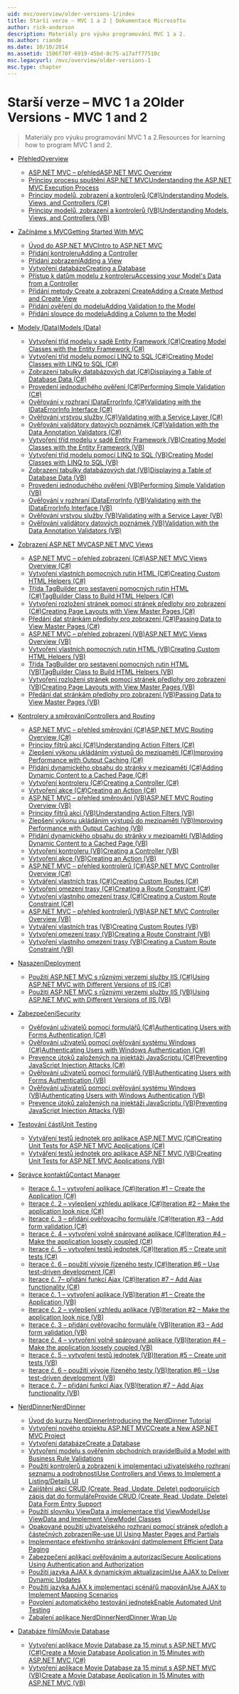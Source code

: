 ```yaml
---
uid: mvc/overview/older-versions-1/index
title: Starší verze – MVC 1 a 2 | Dokumentace Microsoftu
author: rick-anderson
description: Materiály pro výuku programování MVC 1 a 2.
ms.author: riande
ms.date: 10/10/2014
ms.assetid: 1506f70f-6919-45bd-8c75-a17aff77510c
msc.legacyurl: /mvc/overview/older-versions-1
msc.type: chapter
---
```

<a name="older-versions---mvc-1-and-2"></a><span data-ttu-id="73970-103">Starší verze – MVC 1 a 2</span><span class="sxs-lookup"><span data-stu-id="73970-103">Older Versions - MVC 1 and 2</span></span>
====================
> <span data-ttu-id="73970-104">Materiály pro výuku programování MVC 1 a 2.</span><span class="sxs-lookup"><span data-stu-id="73970-104">Resources for learning how to program MVC 1 and 2.</span></span>


- [<span data-ttu-id="73970-105">Přehled</span><span class="sxs-lookup"><span data-stu-id="73970-105">Overview</span></span>](overview/index.md)

    - [<span data-ttu-id="73970-106">ASP.NET MVC – přehled</span><span class="sxs-lookup"><span data-stu-id="73970-106">ASP.NET MVC Overview</span></span>](overview/asp-net-mvc-overview.md)
    - [<span data-ttu-id="73970-107">Principy procesu spuštění ASP.NET MVC</span><span class="sxs-lookup"><span data-stu-id="73970-107">Understanding the ASP.NET MVC Execution Process</span></span>](overview/understanding-the-asp-net-mvc-execution-process.md)
    - [<span data-ttu-id="73970-108">Principy modelů, zobrazení a kontrolerů (C#)</span><span class="sxs-lookup"><span data-stu-id="73970-108">Understanding Models, Views, and Controllers (C#)</span></span>](overview/understanding-models-views-and-controllers-cs.md)
    - [<span data-ttu-id="73970-109">Principy modelů, zobrazení a kontrolerů (VB)</span><span class="sxs-lookup"><span data-stu-id="73970-109">Understanding Models, Views, and Controllers (VB)</span></span>](overview/understanding-models-views-and-controllers-vb.md)
- [<span data-ttu-id="73970-110">Začínáme s MVC</span><span class="sxs-lookup"><span data-stu-id="73970-110">Getting Started With MVC</span></span>](getting-started-with-mvc/index.md)

    - [<span data-ttu-id="73970-111">Úvod do ASP.NET MVC</span><span class="sxs-lookup"><span data-stu-id="73970-111">Intro to ASP.NET MVC</span></span>](getting-started-with-mvc/getting-started-with-mvc-part1.md)
    - [<span data-ttu-id="73970-112">Přidání kontroleru</span><span class="sxs-lookup"><span data-stu-id="73970-112">Adding a Controller</span></span>](getting-started-with-mvc/getting-started-with-mvc-part2.md)
    - [<span data-ttu-id="73970-113">Přidání zobrazení</span><span class="sxs-lookup"><span data-stu-id="73970-113">Adding a View</span></span>](getting-started-with-mvc/getting-started-with-mvc-part3.md)
    - [<span data-ttu-id="73970-114">Vytvoření databáze</span><span class="sxs-lookup"><span data-stu-id="73970-114">Creating a Database</span></span>](getting-started-with-mvc/getting-started-with-mvc-part4.md)
    - [<span data-ttu-id="73970-115">Přístup k datům modelu z kontroleru</span><span class="sxs-lookup"><span data-stu-id="73970-115">Accessing your Model's Data from a Controller</span></span>](getting-started-with-mvc/getting-started-with-mvc-part5.md)
    - [<span data-ttu-id="73970-116">Přidání metody Create a zobrazení Create</span><span class="sxs-lookup"><span data-stu-id="73970-116">Adding a Create Method and Create View</span></span>](getting-started-with-mvc/getting-started-with-mvc-part6.md)
    - [<span data-ttu-id="73970-117">Přidání ověření do modelu</span><span class="sxs-lookup"><span data-stu-id="73970-117">Adding Validation to the Model</span></span>](getting-started-with-mvc/getting-started-with-mvc-part7.md)
    - [<span data-ttu-id="73970-118">Přidání sloupce do modelu</span><span class="sxs-lookup"><span data-stu-id="73970-118">Adding a Column to the Model</span></span>](getting-started-with-mvc/getting-started-with-mvc-part8.md)
- [<span data-ttu-id="73970-119">Modely (Data)</span><span class="sxs-lookup"><span data-stu-id="73970-119">Models (Data)</span></span>](models-data/index.md)

    - [<span data-ttu-id="73970-120">Vytvoření tříd modelu v sadě Entity Framework (C#)</span><span class="sxs-lookup"><span data-stu-id="73970-120">Creating Model Classes with the Entity Framework (C#)</span></span>](models-data/creating-model-classes-with-the-entity-framework-cs.md)
    - [<span data-ttu-id="73970-121">Vytvoření tříd modelu pomocí LINQ to SQL (C#)</span><span class="sxs-lookup"><span data-stu-id="73970-121">Creating Model Classes with LINQ to SQL (C#)</span></span>](models-data/creating-model-classes-with-linq-to-sql-cs.md)
    - [<span data-ttu-id="73970-122">Zobrazení tabulky databázových dat (C#)</span><span class="sxs-lookup"><span data-stu-id="73970-122">Displaying a Table of Database Data (C#)</span></span>](models-data/displaying-a-table-of-database-data-cs.md)
    - [<span data-ttu-id="73970-123">Provedení jednoduchého ověření (C#)</span><span class="sxs-lookup"><span data-stu-id="73970-123">Performing Simple Validation (C#)</span></span>](models-data/performing-simple-validation-cs.md)
    - [<span data-ttu-id="73970-124">Ověřování v rozhraní IDataErrorInfo (C#)</span><span class="sxs-lookup"><span data-stu-id="73970-124">Validating with the IDataErrorInfo Interface (C#)</span></span>](models-data/validating-with-the-idataerrorinfo-interface-cs.md)
    - [<span data-ttu-id="73970-125">Ověřování vrstvou služby (C#)</span><span class="sxs-lookup"><span data-stu-id="73970-125">Validating with a Service Layer (C#)</span></span>](models-data/validating-with-a-service-layer-cs.md)
    - [<span data-ttu-id="73970-126">Ověřování validátory datových poznámek (C#)</span><span class="sxs-lookup"><span data-stu-id="73970-126">Validation with the Data Annotation Validators (C#)</span></span>](models-data/validation-with-the-data-annotation-validators-cs.md)
    - [<span data-ttu-id="73970-127">Vytvoření tříd modelu v sadě Entity Framework (VB)</span><span class="sxs-lookup"><span data-stu-id="73970-127">Creating Model Classes with the Entity Framework (VB)</span></span>](models-data/creating-model-classes-with-the-entity-framework-vb.md)
    - [<span data-ttu-id="73970-128">Vytvoření tříd modelu pomocí LINQ to SQL (VB)</span><span class="sxs-lookup"><span data-stu-id="73970-128">Creating Model Classes with LINQ to SQL (VB)</span></span>](models-data/creating-model-classes-with-linq-to-sql-vb.md)
    - [<span data-ttu-id="73970-129">Zobrazení tabulky databázových dat (VB)</span><span class="sxs-lookup"><span data-stu-id="73970-129">Displaying a Table of Database Data (VB)</span></span>](models-data/displaying-a-table-of-database-data-vb.md)
    - [<span data-ttu-id="73970-130">Provedení jednoduchého ověření (VB)</span><span class="sxs-lookup"><span data-stu-id="73970-130">Performing Simple Validation (VB)</span></span>](models-data/performing-simple-validation-vb.md)
    - [<span data-ttu-id="73970-131">Ověřování v rozhraní IDataErrorInfo (VB)</span><span class="sxs-lookup"><span data-stu-id="73970-131">Validating with the IDataErrorInfo Interface (VB)</span></span>](models-data/validating-with-the-idataerrorinfo-interface-vb.md)
    - [<span data-ttu-id="73970-132">Ověřování vrstvou služby (VB)</span><span class="sxs-lookup"><span data-stu-id="73970-132">Validating with a Service Layer (VB)</span></span>](models-data/validating-with-a-service-layer-vb.md)
    - [<span data-ttu-id="73970-133">Ověřování validátory datových poznámek (VB)</span><span class="sxs-lookup"><span data-stu-id="73970-133">Validation with the Data Annotation Validators (VB)</span></span>](models-data/validation-with-the-data-annotation-validators-vb.md)
- [<span data-ttu-id="73970-134">Zobrazení ASP.NET MVC</span><span class="sxs-lookup"><span data-stu-id="73970-134">ASP.NET MVC Views</span></span>](views/index.md)

    - [<span data-ttu-id="73970-135">ASP.NET MVC – přehled zobrazení (C#)</span><span class="sxs-lookup"><span data-stu-id="73970-135">ASP.NET MVC Views Overview (C#)</span></span>](views/asp-net-mvc-views-overview-cs.md)
    - [<span data-ttu-id="73970-136">Vytvoření vlastních pomocných rutin HTML (C#)</span><span class="sxs-lookup"><span data-stu-id="73970-136">Creating Custom HTML Helpers (C#)</span></span>](views/creating-custom-html-helpers-cs.md)
    - [<span data-ttu-id="73970-137">Třída TagBuilder pro sestavení pomocných rutin HTML (C#)</span><span class="sxs-lookup"><span data-stu-id="73970-137">TagBuilder Class to Build HTML Helpers (C#)</span></span>](views/using-the-tagbuilder-class-to-build-html-helpers-cs.md)
    - [<span data-ttu-id="73970-138">Vytvoření rozložení stránek pomocí stránek předlohy pro zobrazení (C#)</span><span class="sxs-lookup"><span data-stu-id="73970-138">Creating Page Layouts with View Master Pages (C#)</span></span>](views/creating-page-layouts-with-view-master-pages-cs.md)
    - [<span data-ttu-id="73970-139">Předání dat stránkám předlohy pro zobrazení (C#)</span><span class="sxs-lookup"><span data-stu-id="73970-139">Passing Data to View Master Pages (C#)</span></span>](views/passing-data-to-view-master-pages-cs.md)
    - [<span data-ttu-id="73970-140">ASP.NET MVC – přehled zobrazení (VB)</span><span class="sxs-lookup"><span data-stu-id="73970-140">ASP.NET MVC Views Overview (VB)</span></span>](views/asp-net-mvc-views-overview-vb.md)
    - [<span data-ttu-id="73970-141">Vytvoření vlastních pomocných rutin HTML (VB)</span><span class="sxs-lookup"><span data-stu-id="73970-141">Creating Custom HTML Helpers (VB)</span></span>](views/creating-custom-html-helpers-vb.md)
    - [<span data-ttu-id="73970-142">Třída TagBuilder pro sestavení pomocných rutin HTML (VB)</span><span class="sxs-lookup"><span data-stu-id="73970-142">TagBuilder Class to Build HTML Helpers (VB)</span></span>](views/using-the-tagbuilder-class-to-build-html-helpers-vb.md)
    - [<span data-ttu-id="73970-143">Vytvoření rozložení stránek pomocí stránek předlohy pro zobrazení (VB)</span><span class="sxs-lookup"><span data-stu-id="73970-143">Creating Page Layouts with View Master Pages (VB)</span></span>](views/creating-page-layouts-with-view-master-pages-vb.md)
    - [<span data-ttu-id="73970-144">Předání dat stránkám předlohy pro zobrazení (VB)</span><span class="sxs-lookup"><span data-stu-id="73970-144">Passing Data to View Master Pages (VB)</span></span>](views/passing-data-to-view-master-pages-vb.md)
- [<span data-ttu-id="73970-145">Kontrolery a směrování</span><span class="sxs-lookup"><span data-stu-id="73970-145">Controllers and Routing</span></span>](controllers-and-routing/index.md)

    - [<span data-ttu-id="73970-146">ASP.NET MVC – přehled směrování (C#)</span><span class="sxs-lookup"><span data-stu-id="73970-146">ASP.NET MVC Routing Overview (C#)</span></span>](controllers-and-routing/asp-net-mvc-routing-overview-cs.md)
    - [<span data-ttu-id="73970-147">Principy filtrů akcí (C#)</span><span class="sxs-lookup"><span data-stu-id="73970-147">Understanding Action Filters (C#)</span></span>](controllers-and-routing/understanding-action-filters-cs.md)
    - [<span data-ttu-id="73970-148">Zlepšení výkonu ukládáním výstupů do mezipaměti (C#)</span><span class="sxs-lookup"><span data-stu-id="73970-148">Improving Performance with Output Caching (C#)</span></span>](controllers-and-routing/improving-performance-with-output-caching-cs.md)
    - [<span data-ttu-id="73970-149">Přidání dynamického obsahu do stránky v mezipaměti (C#)</span><span class="sxs-lookup"><span data-stu-id="73970-149">Adding Dynamic Content to a Cached Page (C#)</span></span>](controllers-and-routing/adding-dynamic-content-to-a-cached-page-cs.md)
    - [<span data-ttu-id="73970-150">Vytvoření kontroleru (C#)</span><span class="sxs-lookup"><span data-stu-id="73970-150">Creating a Controller (C#)</span></span>](controllers-and-routing/creating-a-controller-cs.md)
    - [<span data-ttu-id="73970-151">Vytvoření akce (C#)</span><span class="sxs-lookup"><span data-stu-id="73970-151">Creating an Action (C#)</span></span>](controllers-and-routing/creating-an-action-cs.md)
    - [<span data-ttu-id="73970-152">ASP.NET MVC – přehled směrování (VB)</span><span class="sxs-lookup"><span data-stu-id="73970-152">ASP.NET MVC Routing Overview (VB)</span></span>](controllers-and-routing/asp-net-mvc-routing-overview-vb.md)
    - [<span data-ttu-id="73970-153">Principy filtrů akcí (VB)</span><span class="sxs-lookup"><span data-stu-id="73970-153">Understanding Action Filters (VB)</span></span>](controllers-and-routing/understanding-action-filters-vb.md)
    - [<span data-ttu-id="73970-154">Zlepšení výkonu ukládáním výstupů do mezipaměti (VB)</span><span class="sxs-lookup"><span data-stu-id="73970-154">Improving Performance with Output Caching (VB)</span></span>](controllers-and-routing/improving-performance-with-output-caching-vb.md)
    - [<span data-ttu-id="73970-155">Přidání dynamického obsahu do stránky v mezipaměti (VB)</span><span class="sxs-lookup"><span data-stu-id="73970-155">Adding Dynamic Content to a Cached Page (VB)</span></span>](controllers-and-routing/adding-dynamic-content-to-a-cached-page-vb.md)
    - [<span data-ttu-id="73970-156">Vytvoření kontroleru (VB)</span><span class="sxs-lookup"><span data-stu-id="73970-156">Creating a Controller (VB)</span></span>](controllers-and-routing/creating-a-controller-vb.md)
    - [<span data-ttu-id="73970-157">Vytvoření akce (VB)</span><span class="sxs-lookup"><span data-stu-id="73970-157">Creating an Action (VB)</span></span>](controllers-and-routing/creating-an-action-vb.md)
    - [<span data-ttu-id="73970-158">ASP.NET MVC – přehled kontrolerů (C#)</span><span class="sxs-lookup"><span data-stu-id="73970-158">ASP.NET MVC Controller Overview (C#)</span></span>](controllers-and-routing/aspnet-mvc-controllers-overview-cs.md)
    - [<span data-ttu-id="73970-159">Vytváření vlastních tras (C#)</span><span class="sxs-lookup"><span data-stu-id="73970-159">Creating Custom Routes (C#)</span></span>](controllers-and-routing/creating-custom-routes-cs.md)
    - [<span data-ttu-id="73970-160">Vytvoření omezení trasy (C#)</span><span class="sxs-lookup"><span data-stu-id="73970-160">Creating a Route Constraint (C#)</span></span>](controllers-and-routing/creating-a-route-constraint-cs.md)
    - [<span data-ttu-id="73970-161">Vytvoření vlastního omezení trasy (C#)</span><span class="sxs-lookup"><span data-stu-id="73970-161">Creating a Custom Route Constraint (C#)</span></span>](controllers-and-routing/creating-a-custom-route-constraint-cs.md)
    - [<span data-ttu-id="73970-162">ASP.NET MVC – přehled kontrolerů (VB)</span><span class="sxs-lookup"><span data-stu-id="73970-162">ASP.NET MVC Controller Overview (VB)</span></span>](controllers-and-routing/asp-net-mvc-controller-overview-vb.md)
    - [<span data-ttu-id="73970-163">Vytváření vlastních tras (VB)</span><span class="sxs-lookup"><span data-stu-id="73970-163">Creating Custom Routes (VB)</span></span>](controllers-and-routing/creating-custom-routes-vb.md)
    - [<span data-ttu-id="73970-164">Vytvoření omezení trasy (VB)</span><span class="sxs-lookup"><span data-stu-id="73970-164">Creating a Route Constraint (VB)</span></span>](controllers-and-routing/creating-a-route-constraint-vb.md)
    - [<span data-ttu-id="73970-165">Vytvoření vlastního omezení trasy (VB)</span><span class="sxs-lookup"><span data-stu-id="73970-165">Creating a Custom Route Constraint (VB)</span></span>](controllers-and-routing/creating-a-custom-route-constraint-vb.md)
- [<span data-ttu-id="73970-166">Nasazení</span><span class="sxs-lookup"><span data-stu-id="73970-166">Deployment</span></span>](deployment/index.md)

    - [<span data-ttu-id="73970-167">Použití ASP.NET MVC s různými verzemi služby IIS (C#)</span><span class="sxs-lookup"><span data-stu-id="73970-167">Using ASP.NET MVC with Different Versions of IIS (C#)</span></span>](deployment/using-asp-net-mvc-with-different-versions-of-iis-cs.md)
    - [<span data-ttu-id="73970-168">Použití ASP.NET MVC s různými verzemi služby IIS (VB)</span><span class="sxs-lookup"><span data-stu-id="73970-168">Using ASP.NET MVC with Different Versions of IIS (VB)</span></span>](deployment/using-asp-net-mvc-with-different-versions-of-iis-vb.md)
- [<span data-ttu-id="73970-169">Zabezpečení</span><span class="sxs-lookup"><span data-stu-id="73970-169">Security</span></span>](security/index.md)

    - [<span data-ttu-id="73970-170">Ověřování uživatelů pomocí formulářů (C#)</span><span class="sxs-lookup"><span data-stu-id="73970-170">Authenticating Users with Forms Authentication (C#)</span></span>](security/authenticating-users-with-forms-authentication-cs.md)
    - [<span data-ttu-id="73970-171">Ověřování uživatelů pomocí ověřování systému Windows (C#)</span><span class="sxs-lookup"><span data-stu-id="73970-171">Authenticating Users with Windows Authentication (C#)</span></span>](security/authenticating-users-with-windows-authentication-cs.md)
    - [<span data-ttu-id="73970-172">Prevence útoků založených na injektáži JavaScriptu (C#)</span><span class="sxs-lookup"><span data-stu-id="73970-172">Preventing JavaScript Injection Attacks (C#)</span></span>](security/preventing-javascript-injection-attacks-cs.md)
    - [<span data-ttu-id="73970-173">Ověřování uživatelů pomocí formulářů (VB)</span><span class="sxs-lookup"><span data-stu-id="73970-173">Authenticating Users with Forms Authentication (VB)</span></span>](security/authenticating-users-with-forms-authentication-vb.md)
    - [<span data-ttu-id="73970-174">Ověřování uživatelů pomocí ověřování systému Windows (VB)</span><span class="sxs-lookup"><span data-stu-id="73970-174">Authenticating Users with Windows Authentication (VB)</span></span>](security/authenticating-users-with-windows-authentication-vb.md)
    - [<span data-ttu-id="73970-175">Prevence útoků založených na injektáži JavaScriptu (VB)</span><span class="sxs-lookup"><span data-stu-id="73970-175">Preventing JavaScript Injection Attacks (VB)</span></span>](security/preventing-javascript-injection-attacks-vb.md)
- [<span data-ttu-id="73970-176">Testování částí</span><span class="sxs-lookup"><span data-stu-id="73970-176">Unit Testing</span></span>](unit-testing/index.md)

    - [<span data-ttu-id="73970-177">Vytváření testů jednotek pro aplikace ASP.NET MVC (C#)</span><span class="sxs-lookup"><span data-stu-id="73970-177">Creating Unit Tests for ASP.NET MVC Applications (C#)</span></span>](unit-testing/creating-unit-tests-for-asp-net-mvc-applications-cs.md)
    - [<span data-ttu-id="73970-178">Vytváření testů jednotek pro aplikace ASP.NET MVC (VB)</span><span class="sxs-lookup"><span data-stu-id="73970-178">Creating Unit Tests for ASP.NET MVC Applications (VB)</span></span>](unit-testing/creating-unit-tests-for-asp-net-mvc-applications-vb.md)
- [<span data-ttu-id="73970-179">Správce kontaktů</span><span class="sxs-lookup"><span data-stu-id="73970-179">Contact Manager</span></span>](contact-manager/index.md)

    - [<span data-ttu-id="73970-180">Iterace č. 1 – vytvoření aplikace (C#)</span><span class="sxs-lookup"><span data-stu-id="73970-180">Iteration #1 – Create the Application (C#)</span></span>](contact-manager/iteration-1-create-the-application-cs.md)
    - [<span data-ttu-id="73970-181">Iterace č. 2 – vylepšení vzhledu aplikace (C#)</span><span class="sxs-lookup"><span data-stu-id="73970-181">Iteration #2 – Make the application look nice (C#)</span></span>](contact-manager/iteration-2-make-the-application-look-nice-cs.md)
    - [<span data-ttu-id="73970-182">Iterace č. 3 – přidání ověřovacího formuláře (C#)</span><span class="sxs-lookup"><span data-stu-id="73970-182">Iteration #3 – Add form validation (C#)</span></span>](contact-manager/iteration-3-add-form-validation-cs.md)
    - [<span data-ttu-id="73970-183">Iterace č. 4 – vytvoření volně spárované aplikace (C#)</span><span class="sxs-lookup"><span data-stu-id="73970-183">Iteration #4 – Make the application loosely coupled (C#)</span></span>](contact-manager/iteration-4-make-the-application-loosely-coupled-cs.md)
    - [<span data-ttu-id="73970-184">Iterace č. 5 – vytvoření testů jednotek (C#)</span><span class="sxs-lookup"><span data-stu-id="73970-184">Iteration #5 – Create unit tests (C#)</span></span>](contact-manager/iteration-5-create-unit-tests-cs.md)
    - [<span data-ttu-id="73970-185">Iterace č. 6 – použití vývoje řízeného testy (C#)</span><span class="sxs-lookup"><span data-stu-id="73970-185">Iteration #6 – Use test-driven development (C#)</span></span>](contact-manager/iteration-6-use-test-driven-development-cs.md)
    - [<span data-ttu-id="73970-186">Iterace č. 7– přidání funkcí Ajax (C#)</span><span class="sxs-lookup"><span data-stu-id="73970-186">Iteration #7 – Add Ajax functionality (C#)</span></span>](contact-manager/iteration-7-add-ajax-functionality-cs.md)
    - [<span data-ttu-id="73970-187">Iterace č. 1 – vytvoření aplikace (VB)</span><span class="sxs-lookup"><span data-stu-id="73970-187">Iteration #1 – Create the Application (VB)</span></span>](contact-manager/iteration-1-create-the-application-vb.md)
    - [<span data-ttu-id="73970-188">Iterace č. 2 – vylepšení vzhledu aplikace (VB)</span><span class="sxs-lookup"><span data-stu-id="73970-188">Iteration #2 – Make the application look nice (VB)</span></span>](contact-manager/iteration-2-make-the-application-look-nice-vb.md)
    - [<span data-ttu-id="73970-189">Iterace č. 3 – přidání ověřovacího formuláře (VB)</span><span class="sxs-lookup"><span data-stu-id="73970-189">Iteration #3 – Add form validation (VB)</span></span>](contact-manager/iteration-3-add-form-validation-vb.md)
    - [<span data-ttu-id="73970-190">Iterace č. 4 – vytvoření volně spárované aplikace (VB)</span><span class="sxs-lookup"><span data-stu-id="73970-190">Iteration #4 – Make the application loosely coupled (VB)</span></span>](contact-manager/iteration-4-make-the-application-loosely-coupled-vb.md)
    - [<span data-ttu-id="73970-191">Iterace č. 5 – vytvoření testů jednotek (VB)</span><span class="sxs-lookup"><span data-stu-id="73970-191">Iteration #5 – Create unit tests (VB)</span></span>](contact-manager/iteration-5-create-unit-tests-vb.md)
    - [<span data-ttu-id="73970-192">Iterace č. 6 – použití vývoje řízeného testy (VB)</span><span class="sxs-lookup"><span data-stu-id="73970-192">Iteration #6 – Use test-driven development (VB)</span></span>](contact-manager/iteration-6-use-test-driven-development-vb.md)
    - [<span data-ttu-id="73970-193">Iterace č. 7 – přidání funkcí Ajax (VB)</span><span class="sxs-lookup"><span data-stu-id="73970-193">Iteration #7 – Add Ajax functionality (VB)</span></span>](contact-manager/iteration-7-add-ajax-functionality-vb.md)
- [<span data-ttu-id="73970-194">NerdDinner</span><span class="sxs-lookup"><span data-stu-id="73970-194">NerdDinner</span></span>](nerddinner/index.md)

    - [<span data-ttu-id="73970-195">Úvod do kurzu NerdDinner</span><span class="sxs-lookup"><span data-stu-id="73970-195">Introducing the NerdDinner Tutorial</span></span>](nerddinner/introducing-the-nerddinner-tutorial.md)
    - [<span data-ttu-id="73970-196">Vytvoření nového projektu ASP.NET MVC</span><span class="sxs-lookup"><span data-stu-id="73970-196">Create a New ASP.NET MVC Project</span></span>](nerddinner/create-a-new-aspnet-mvc-project.md)
    - [<span data-ttu-id="73970-197">Vytvoření databáze</span><span class="sxs-lookup"><span data-stu-id="73970-197">Create a Database</span></span>](nerddinner/create-a-database.md)
    - [<span data-ttu-id="73970-198">Vytvoření modelu s ověřením obchodních pravidel</span><span class="sxs-lookup"><span data-stu-id="73970-198">Build a Model with Business Rule Validations</span></span>](nerddinner/build-a-model-with-business-rule-validations.md)
    - [<span data-ttu-id="73970-199">Použití kontrolerů a zobrazení k implementaci uživatelského rozhraní seznamu a podrobností</span><span class="sxs-lookup"><span data-stu-id="73970-199">Use Controllers and Views to Implement a Listing/Details UI</span></span>](nerddinner/use-controllers-and-views-to-implement-a-listingdetails-ui.md)
    - [<span data-ttu-id="73970-200">Zajištění akcí CRUD (Create, Read, Update, Delete) podporujících zápis dat do formuláře</span><span class="sxs-lookup"><span data-stu-id="73970-200">Provide CRUD (Create, Read, Update, Delete) Data Form Entry Support</span></span>](nerddinner/provide-crud-create-read-update-delete-data-form-entry-support.md)
    - [<span data-ttu-id="73970-201">Použití slovníku ViewData a implementace tříd ViewModel</span><span class="sxs-lookup"><span data-stu-id="73970-201">Use ViewData and Implement ViewModel Classes</span></span>](nerddinner/use-viewdata-and-implement-viewmodel-classes.md)
    - [<span data-ttu-id="73970-202">Opakované použití uživatelského rozhraní pomocí stránek předloh a částečných zobrazení</span><span class="sxs-lookup"><span data-stu-id="73970-202">Re-use UI Using Master Pages and Partials</span></span>](nerddinner/re-use-ui-using-master-pages-and-partials.md)
    - [<span data-ttu-id="73970-203">Implementace efektivního stránkování dat</span><span class="sxs-lookup"><span data-stu-id="73970-203">Implement Efficient Data Paging</span></span>](nerddinner/implement-efficient-data-paging.md)
    - [<span data-ttu-id="73970-204">Zabezpečení aplikací ověřováním a autorizací</span><span class="sxs-lookup"><span data-stu-id="73970-204">Secure Applications Using Authentication and Authorization</span></span>](nerddinner/secure-applications-using-authentication-and-authorization.md)
    - [<span data-ttu-id="73970-205">Použití jazyka AJAX k dynamickým aktualizacím</span><span class="sxs-lookup"><span data-stu-id="73970-205">Use AJAX to Deliver Dynamic Updates</span></span>](nerddinner/use-ajax-to-deliver-dynamic-updates.md)
    - [<span data-ttu-id="73970-206">Použití jazyka AJAX k implementaci scénářů mapování</span><span class="sxs-lookup"><span data-stu-id="73970-206">Use AJAX to Implement Mapping Scenarios</span></span>](nerddinner/use-ajax-to-implement-mapping-scenarios.md)
    - [<span data-ttu-id="73970-207">Povolení automatického testování jednotek</span><span class="sxs-lookup"><span data-stu-id="73970-207">Enable Automated Unit Testing</span></span>](nerddinner/enable-automated-unit-testing.md)
    - [<span data-ttu-id="73970-208">Zabalení aplikace NerdDinner</span><span class="sxs-lookup"><span data-stu-id="73970-208">NerdDinner Wrap Up</span></span>](nerddinner/nerddinner-wrap-up.md)
- [<span data-ttu-id="73970-209">Databáze filmů</span><span class="sxs-lookup"><span data-stu-id="73970-209">Movie Database</span></span>](movie-database/index.md)

    - [<span data-ttu-id="73970-210">Vytvoření aplikace Movie Database za 15 minut s ASP.NET MVC (C#)</span><span class="sxs-lookup"><span data-stu-id="73970-210">Create a Movie Database Application in 15 Minutes with ASP.NET MVC (C#)</span></span>](movie-database/create-a-movie-database-application-in-15-minutes-with-asp-net-mvc-cs.md)
    - [<span data-ttu-id="73970-211">Vytvoření aplikace Movie Database za 15 minut s ASP.NET MVC (VB)</span><span class="sxs-lookup"><span data-stu-id="73970-211">Create a Movie Database Application in 15 Minutes with ASP.NET MVC (VB)</span></span>](movie-database/create-a-movie-database-application-in-15-minutes-with-asp-net-mvc-vb.md)
